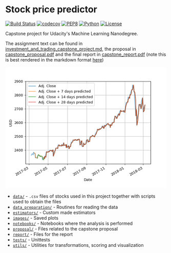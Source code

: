 # Stock price predictor

[![Build Status](https://github.com/loeiten/ml_nanodegree_capstone/workflows/Test/badge.svg?branch=main)](https://github.com/loeiten/ml_nanodegree_capstone/actions?query=workflow%3A%22Test%22)
[![codecov](https://codecov.io/gh/loeiten/ml_nanodegree_capstone/branch/master/graph/badge.svg)](https://codecov.io/gh/loeiten/ml_nanodegree_capstone)
[![PEP8](https://img.shields.io/badge/code%20style-PEP8-brightgreen.svg)](https://www.python.org/dev/peps/pep-0008/)
[![Python](https://img.shields.io/badge/python-3.6-blue.svg)](https://www.python.org/)
[![License](https://img.shields.io/badge/license-GPL--3.0-blue.svg)](https://github.com/loeiten/ml_nanodegree_capstone/blob/master/LICENSE)

Capstone project for Udacity's Machine Learning Nanodegree.

The assignment text can be found in 
[investment_and_trading_capstone_project.md](proposal/investment_and_trading_capstone_project.md),
the proposal in 
[capstone_proposal.pdf](capstone_proposal.pdf)
and the final report in
[capstone_report.pdf](capstone_report.pdf) (note this is best rendered in the
 markdown format [here](report/capstone_report.md))

![alt text](images/optimal_knn.png "Optimal prediction of the kNN estimator")

* [`data/`](data) - `.csv` files of stocks used in this project together with 
scripts used to obtain the files
* [`data_preparation/`](data_preparation) - Routines for reading the data
* [`estimators/`](estimators) - Custom made estimators
* [`images/`](images) - Saved plots
* [`notebooks/`](notebooks) - Notebooks where the analysis is performed
* [`proposal/`](proposal) - Files related to the capstone proposal
* [`report/`](report) - Files for the report
* [`tests/`](tests) - Unittests
* [`utils/`](utils) - Utilities for transformations, scoring and visualization